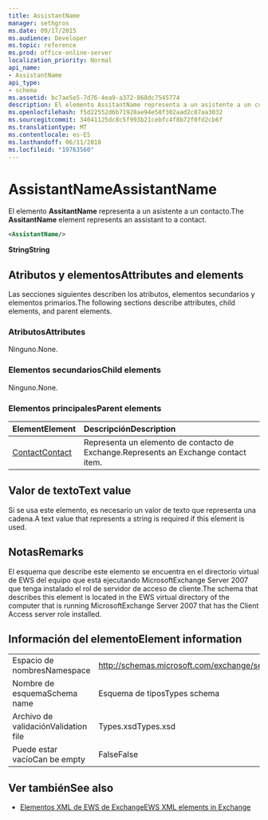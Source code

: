 ```yaml
---
title: AssistantName
manager: sethgros
ms.date: 09/17/2015
ms.audience: Developer
ms.topic: reference
ms.prod: office-online-server
localization_priority: Normal
api_name:
- AssistantName
api_type:
- schema
ms.assetid: bc7ae5e5-7d76-4ea9-a372-868dc7545774
description: El elemento AssitantName representa a un asistente a un contacto.
ms.openlocfilehash: f5d22552d6b71928ae94e58f302aad2c87aa3032
ms.sourcegitcommit: 34041125dc8c5f993b21cebfc4f8b72f0fd2cb6f
ms.translationtype: MT
ms.contentlocale: es-ES
ms.lasthandoff: 06/11/2018
ms.locfileid: "19763560"
---
```

# <a name="assistantname"></a><span data-ttu-id="ef485-103">AssistantName</span><span class="sxs-lookup"><span data-stu-id="ef485-103">AssistantName</span></span>

<span data-ttu-id="ef485-104">El elemento **AssitantName** representa a un asistente a un contacto.</span><span class="sxs-lookup"><span data-stu-id="ef485-104">The **AssitantName** element represents an assistant to a contact.</span></span> 
  
```xml
<AssistantName/>
```

 <span data-ttu-id="ef485-105">**String**</span><span class="sxs-lookup"><span data-stu-id="ef485-105">**String**</span></span>
## <a name="attributes-and-elements"></a><span data-ttu-id="ef485-106">Atributos y elementos</span><span class="sxs-lookup"><span data-stu-id="ef485-106">Attributes and elements</span></span>

<span data-ttu-id="ef485-107">Las secciones siguientes describen los atributos, elementos secundarios y elementos primarios.</span><span class="sxs-lookup"><span data-stu-id="ef485-107">The following sections describe attributes, child elements, and parent elements.</span></span>
  
### <a name="attributes"></a><span data-ttu-id="ef485-108">Atributos</span><span class="sxs-lookup"><span data-stu-id="ef485-108">Attributes</span></span>

<span data-ttu-id="ef485-109">Ninguno.</span><span class="sxs-lookup"><span data-stu-id="ef485-109">None.</span></span>
  
### <a name="child-elements"></a><span data-ttu-id="ef485-110">Elementos secundarios</span><span class="sxs-lookup"><span data-stu-id="ef485-110">Child elements</span></span>

<span data-ttu-id="ef485-111">Ninguno.</span><span class="sxs-lookup"><span data-stu-id="ef485-111">None.</span></span>
  
### <a name="parent-elements"></a><span data-ttu-id="ef485-112">Elementos principales</span><span class="sxs-lookup"><span data-stu-id="ef485-112">Parent elements</span></span>

|<span data-ttu-id="ef485-113">**Element**</span><span class="sxs-lookup"><span data-stu-id="ef485-113">**Element**</span></span>|<span data-ttu-id="ef485-114">**Descripción**</span><span class="sxs-lookup"><span data-stu-id="ef485-114">**Description**</span></span>|
|:-----|:-----|
|[<span data-ttu-id="ef485-115">Contact</span><span class="sxs-lookup"><span data-stu-id="ef485-115">Contact</span></span>](contact.md) <br/> |<span data-ttu-id="ef485-116">Representa un elemento de contacto de Exchange.</span><span class="sxs-lookup"><span data-stu-id="ef485-116">Represents an Exchange contact item.</span></span>  <br/> |
   
## <a name="text-value"></a><span data-ttu-id="ef485-117">Valor de texto</span><span class="sxs-lookup"><span data-stu-id="ef485-117">Text value</span></span>

<span data-ttu-id="ef485-118">Si se usa este elemento, es necesario un valor de texto que representa una cadena.</span><span class="sxs-lookup"><span data-stu-id="ef485-118">A text value that represents a string is required if this element is used.</span></span>
  
## <a name="remarks"></a><span data-ttu-id="ef485-119">Notas</span><span class="sxs-lookup"><span data-stu-id="ef485-119">Remarks</span></span>

<span data-ttu-id="ef485-120">El esquema que describe este elemento se encuentra en el directorio virtual de EWS del equipo que está ejecutando MicrosoftExchange Server 2007 que tenga instalado el rol de servidor de acceso de cliente.</span><span class="sxs-lookup"><span data-stu-id="ef485-120">The schema that describes this element is located in the EWS virtual directory of the computer that is running MicrosoftExchange Server 2007 that has the Client Access server role installed.</span></span>
  
## <a name="element-information"></a><span data-ttu-id="ef485-121">Información del elemento</span><span class="sxs-lookup"><span data-stu-id="ef485-121">Element information</span></span>

|||
|:-----|:-----|
|<span data-ttu-id="ef485-122">Espacio de nombres</span><span class="sxs-lookup"><span data-stu-id="ef485-122">Namespace</span></span>  <br/> |http://schemas.microsoft.com/exchange/services/2006/types  <br/> |
|<span data-ttu-id="ef485-123">Nombre de esquema</span><span class="sxs-lookup"><span data-stu-id="ef485-123">Schema name</span></span>  <br/> |<span data-ttu-id="ef485-124">Esquema de tipos</span><span class="sxs-lookup"><span data-stu-id="ef485-124">Types schema</span></span>  <br/> |
|<span data-ttu-id="ef485-125">Archivo de validación</span><span class="sxs-lookup"><span data-stu-id="ef485-125">Validation file</span></span>  <br/> |<span data-ttu-id="ef485-126">Types.xsd</span><span class="sxs-lookup"><span data-stu-id="ef485-126">Types.xsd</span></span>  <br/> |
|<span data-ttu-id="ef485-127">Puede estar vacío</span><span class="sxs-lookup"><span data-stu-id="ef485-127">Can be empty</span></span>  <br/> |<span data-ttu-id="ef485-128">False</span><span class="sxs-lookup"><span data-stu-id="ef485-128">False</span></span>  <br/> |
   
## <a name="see-also"></a><span data-ttu-id="ef485-129">Ver también</span><span class="sxs-lookup"><span data-stu-id="ef485-129">See also</span></span>

- [<span data-ttu-id="ef485-130">Elementos XML de EWS de Exchange</span><span class="sxs-lookup"><span data-stu-id="ef485-130">EWS XML elements in Exchange</span></span>](ews-xml-elements-in-exchange.md)


